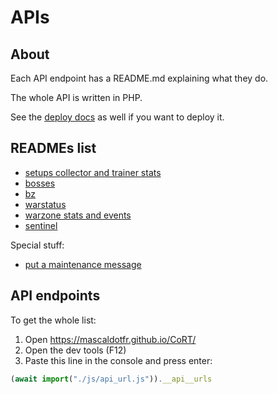 # APIs

## About

Each API endpoint has a README.md explaining what they do.

The whole API is written in PHP.

See the [deploy docs](../deploy/README.md) as well if you want to deploy it.

## READMEs list

- [setups collector and trainer stats](bin/collect/README.md)
- [bosses](bin/bosses/README.md)
- [bz](bin/bz/README.md)
- [warstatus](bin/warstatus/README.md)
- [warzone stats and events](bin/warstatus/stats/README.md)
- [sentinel](bin/sentinel/README.md)

Special stuff:

- [put a maintenance message](MAINTENANCE.md)

## API endpoints

To get the whole list:

1. Open https://mascaldotfr.github.io/CoRT/
2. Open the dev tools (F12)
3. Paste this line in the console and press enter:

```js
(await import("./js/api_url.js")).__api__urls
```
